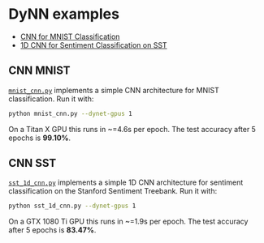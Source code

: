 # DyNN examples

- [CNN for MNIST Classification](cnn-mnist)
- [1D CNN for Sentiment Classification on SST](cnn-sst)

## CNN MNIST

[`mnist_cnn.py`](mnist_cnn.py) implements a simple CNN architecture for MNIST classification. Run it with:

```bash
python mnist_cnn.py --dynet-gpus 1
```

On a Titan X GPU this runs in ~=4.6s per epoch. The test accuracy after 5 epochs is **99.10%**.

## CNN SST

[`sst_1d_cnn.py`](sst_1d_cnn.py) implements a simple 1D CNN architecture for sentiment classification on the Stanford Sentiment Treebank. Run it with:

```bash
python sst_1d_cnn.py --dynet-gpus 1
```

On a GTX 1080 Ti GPU this runs in ~=1.9s per epoch. The test accuracy after 5 epochs is **83.47%**.
